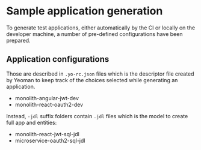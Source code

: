 # Sample application generation

To generate test applications, either automatically by the CI or locally on the developer machine, a number of pre-defined configurations have been prepared.

## Application configurations

Those are described in `.yo-rc.json` files which is the descriptor file created by Yeoman to keep track of the choices selected while generating an application.

-   monolith-angular-jwt-dev
-   monolith-react-oauth2-dev

Instead, `-jdl` suffix folders contain `.jdl` files which is the model to create full app and entities:

-   monolith-react-jwt-sql-jdl
-   microservice-oauth2-sql-jdl

